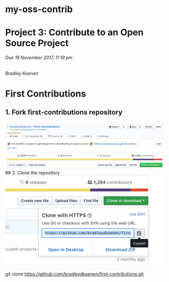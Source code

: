 # my-oss-contrib
# Project 3: Contribute to an Open Source Project
###### Due 19 November 2017, 11:19 pm
###### Bradley Koenen
# First Contributions
## 1.  Fork first-contributions repository
<img src="forkrepository.png" label="Fork Repository">
## 2.  Clone the repository
<img src="clonerepository.png" label="Clone Repository">

git clone https://github.com/bradleydkoenen/first-contributions.git

